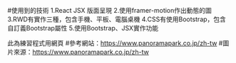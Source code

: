 #使用到的技術
1.React JSX 版面呈現
2.使用framer-motion作出動態的圖
3.RWD有實作三種，包含手機、平板、電腦桌機
4.CSS有使用Bootstrap，包含自訂義Bootstrap屬性
5.使用Bootstrap、JSX實作功能

此為練習程式用網頁
#參考網站：https://www.panoramapark.co.jp/zh-tw
#圖片來源：https://www.panoramapark.co.jp/zh-tw


